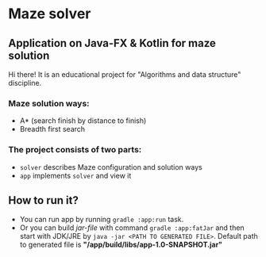 # Maze solver

## Application on Java-FX & Kotlin for maze solution

Hi there! It is an educational project for 
"Algorithms and data structure" discipline.

### Maze solution ways:
* A* (search finish by distance to finish)
* Breadth first search

### The project consists of two parts:
* `solver` describes Maze configuration and solution ways
* `app` implements `solver` and view it


## How to run it?
* You can run app by running `gradle :app:run` task.
* Or you can build *jar-file*
with command `gradle :app:fatJar` and then start with JDK/JRE
by `java -jar <PATH TO GENERATED FILE>`. Default path to
generated file is **"/app/build/libs/app-1.0-SNAPSHOT.jar"**